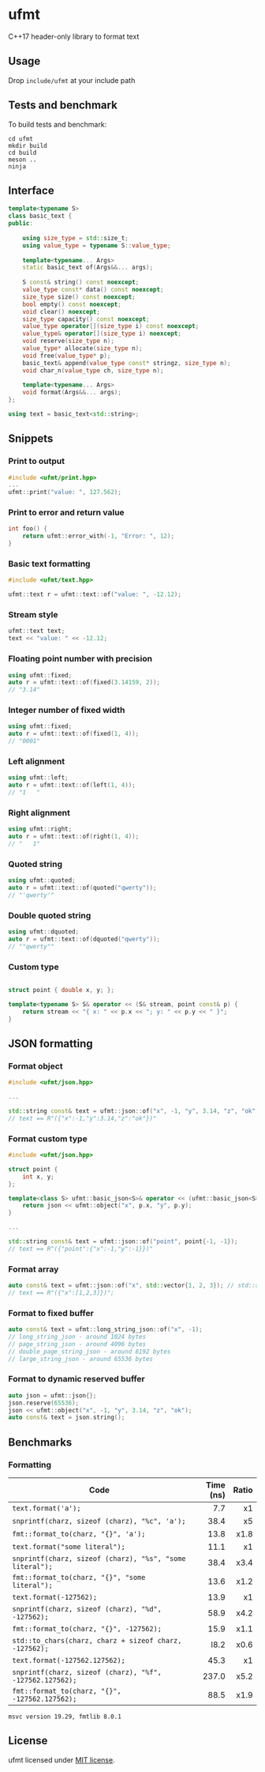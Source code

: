 # ufmt

C++17 header-only library to format text


## Usage

Drop `include/ufmt` at your include path


## Tests and benchmark

To build tests and benchmark:

```shell
cd ufmt
mkdir build
cd build
meson ..
ninja
```

## Interface

```cpp
template<typename S>
class basic_text {
public:
    
    using size_type = std::size_t;
    using value_type = typename S::value_type;
    
    template<typename... Args>
    static basic_text of(Args&&... args);    
        
    S const& string() const noexcept;
    value_type const* data() const noexcept;
    size_type size() const noexcept;
    bool empty() const noexcept;
    void clear() noexcept;
    size_type capacity() const noexcept;
    value_type operator[](size_type i) const noexcept;
    value_type& operator[](size_type i) noexcept;
    void reserve(size_type n);
    value_type* allocate(size_type n);
    void free(value_type* p);
    basic_text& append(value_type const* stringz, size_type n);
    void char_n(value_type ch, size_type n);
    
    template<typename... Args>
    void format(Args&&... args);
};

using text = basic_text<std::string>;
```


## Snippets


### Print to output

```cpp
#include <ufmt/print.hpp>
...
ufmt::print("value: ", 127.562);
```


### Print to error and return value
```cpp
int foo() {
    return ufmt::error_with(-1, "Error: ", 12);
}

```


### Basic text formatting

```cpp
#include <ufmt/text.hpp>

ufmt::text r = ufmt::text::of("value: ", -12.12);
```


### Stream style

```cpp
ufmt::text text;
text << "value: " << -12.12;
```


### Floating point number with precision

```cpp
using ufmt::fixed;
auto r = ufmt::text::of(fixed(3.14159, 2));
// "3.14"
```


### Integer number of fixed width

```cpp
using ufmt::fixed;
auto r = ufmt::text::of(fixed(1, 4));
// "0001"
```


### Left alignment

```cpp
using ufmt::left;
auto r = ufmt::text::of(left(1, 4));
// "1   "
```


### Right alignment

```cpp
using ufmt::right;
auto r = ufmt::text::of(right(1, 4));
// "   1"
```


### Quoted string

```cpp
using ufmt::quoted;
auto r = ufmt::text::of(quoted("qwerty"));
// "'qwerty'"
```


### Double quoted string

```cpp
using ufmt::dquoted;
auto r = ufmt::text::of(dquoted("qwerty"));
// ""qwerty""
```


### Custom type

```cpp

struct point { double x, y; };

template<typename S> S& operator << (S& stream, point const& p) {
    return stream << "{ x: " << p.x << "; y: " << p.y << " }";
}

```


## JSON formatting

### Format object

```cpp
#include <ufmt/json.hpp>

...

std::string const& text = ufmt::json::of("x", -1, "y", 3.14, "z", "ok");
// text == R"({"x":-1,"y":3.14,"z":"ok"})"
```


### Format custom type

```cpp
#include <ufmt/json.hpp>

struct point {
    int x, y;
};

template<class S> ufmt::basic_json<S>& operator << (ufmt::basic_json<S>& json, point const& p) {
    return json << ufmt::object("x", p.x, "y", p.y);
}

...

std::string const& text = ufmt::json::of("point", point{-1, -1});
// text == R"({"point":{"x":-1,"y":-1}})"
```

### Format array

```cpp
auto const& text = ufmt::json::of("x", std::vector{1, 2, 3}); // std::array should be ok too
// text == R"({"x":[1,2,3]})";

```

### Format to fixed buffer

```cpp
auto const& text = ufmt::long_string_json::of("x", -1);
// long_string_json - around 1024 bytes
// page_string_json - around 4096 bytes 
// double_page_string_json - around 8192 bytes
// large_string_json - around 65536 bytes
```


### Format to dynamic reserved buffer

```cpp
auto json = ufmt::json{};
json.reserve(65536);
json << ufmt::object("x", -1, "y", 3.14, "z", "ok");
auto const& text = json.string();
```

## Benchmarks

### Formatting

| Code                                                         | Time (ns) | Ratio |
|--------------------------------------------------------------|----------:|------:|
| ```text.format('a');```                                      | 7.7       | x1    |
| ```snprintf(charz, sizeof (charz), "%c", 'a');```            | 38.4      | x5    |
| ```fmt::format_to(charz, "{}", 'a');```                      | 13.8      | x1.8  |
| ```text.format("some literal");```                           | 11.1      | x1    |
| ```snprintf(charz, sizeof (charz), "%s", "some literal");``` | 38.4      | x3.4  |
| ```fmt::format_to(charz, "{}", "some literal");```           | 13.6      | x1.2  |
| ```text.format(-127562);```                                  | 13.9      | x1    |
| ```snprintf(charz, sizeof (charz), "%d", -127562);```        | 58.9      | x4.2  |
| ```fmt::format_to(charz, "{}", -127562);```                  | 15.9      | x1.1  |
| ```std::to_chars(charz, charz + sizeof charz, -127562);```   | l8.2       | x0.6  |
| ```text.format(-127562.127562);```                           | 45.3      | x1    |
| ```snprintf(charz, sizeof (charz), "%f", -127562.127562);``` | 237.0     | x5.2  |
| ```fmt::format_to(charz, "{}", -127562.127562);```           | 88.5      | x1.9  |

```
msvc version 19.29, fmtlib 8.0.1
```

## License

ufmt licensed under [MIT license](https://opensource.org/licenses/MIT).
